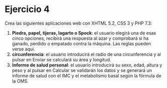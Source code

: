 # Ejercicio 4

Crea las siguientes aplicaciones web con XHTML 5.2, CSS 3 y PHP 7.3:

1. **Piedra, papel, tijeras, lagarto o Spock**: el usuario elegirá una de esas cinco opciones, recibirá una respuesta al azar y comprobará si ha ganado, perdido o empatado contra la máquina. Las reglas pueden verse aquí.
2. **circunferencia**: el usuario introducirá el radio de una circunferencia y al pulsar en Enviar se calculará su área y longitud.
3. **Informe de salud personal**: el usuario introducirá su sexo, edad, altura y peso y al pulsar en Calcular se validarán los datos y se generará un informe de salud con el IMC y el metabolismo basal según la fórmula de la OMS.
